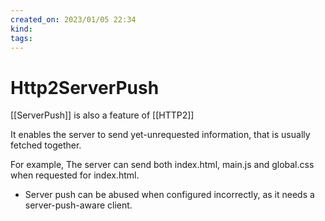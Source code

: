 ```yaml
---
created_on: 2023/01/05 22:34
kind:
tags:
---
```


# Http2ServerPush

[[ServerPush]] is also a feature of [[HTTP2]]

It enables the server to send yet-unrequested information, that is usually fetched together.

For example, The server can send both index.html, main.js and global.css when requested for index.html.

- Server push can be abused when configured incorrectly, as it needs a server-push-aware client.
